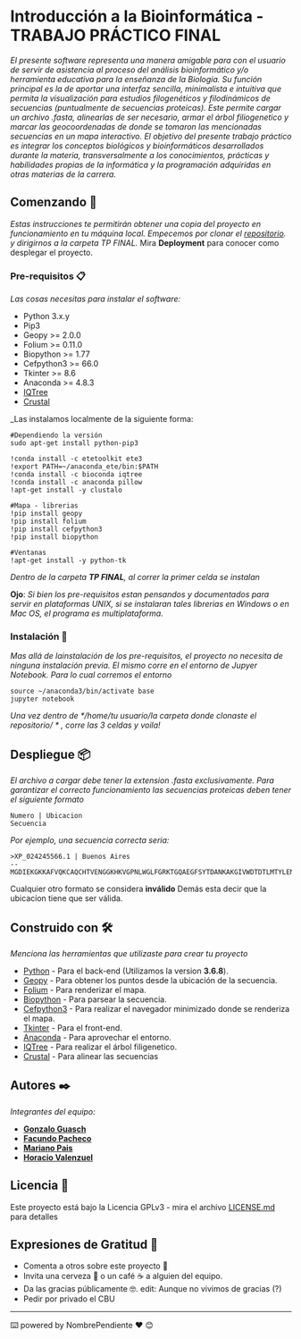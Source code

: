 # Introducción a la Bioinformática - TRABAJO PRÁCTICO FINAL
 
_El presente software representa una manera amigable para con el usuario de servir de asistencia al proceso del análisis bioinformático y/o herramienta educativa para la enseñanza de la Biología. Su función principal es la de aportar una interfaz sencilla, minimalista e intuitiva que permita  la visualización para estudios filogenéticos y filodinámicos de secuencias (puntualmente de secuencias proteicas). Este permite cargar un archivo .fasta, alinearlas de ser necesario, armar el árbol filiogenetico y marcar las geocoordenadas de donde se tomaron las mencionadas secuencias en un mapa interactivo. El objetivo del presente trabajo práctico es integrar los conceptos biológicos y bioinformáticos desarrollados durante la materia, transversalmente a los conocimientos, prácticas y habilidades propias de la informática y la programación adquiridas en otras materias de la carrera._

## Comenzando 🚀

_Estas instrucciones te permitirán obtener una copia del proyecto en funcionamiento en tu máquina local. Empecemos por clonar el [repositorio](https://github.com/pache0015/Bioinformatica-UNQ). y dirigirnos a la carpeta *TP FINAL*._ 
Mira **Deployment** para conocer como desplegar el proyecto.


### Pre-requisitos 📋

_Las *cosas* necesitas para instalar el software:_

- Python 3.x.y
- Pip3
- Geopy >= 2.0.0 
- Folium >= 0.11.0
- Biopython >= 1.77
- Cefpython3 >= 66.0
- Tkinter >= 8.6
- Anaconda >= 4.8.3
- [IQTree](https://www.iqtree.org/)
- [Crustal](http://www.clustal.org/omega/)


_Las instalamos localmente de la siguiente forma:

```
#Dependiendo la versión
sudo apt-get install python-pip3

!conda install -c etetoolkit ete3
!export PATH=~/anaconda_ete/bin:$PATH
!conda install -c bioconda iqtree
!conda install -c anaconda pillow
!apt-get install -y clustalo

#Mapa - librerias
!pip install geopy
!pip install folium
!pip install cefpython3
!pip install biopython

#Ventanas
!apt-get install -y python-tk

```

_Dentro de la carpeta **TP FINAL**, al correr la primer celda se instalan_ 

**Ojo**: _Si bien los pre-requisitos estan pensandos y documentados para servir en plataformas UNIX, si se instalaran tales librerias en Windows o en Mac OS, el programa es multiplataforma._


### Instalación 🔧

_Mas allá de lainstalación de los pre-requisitos, el proyecto no necesita de ninguna instalación previa. El mismo corre en el entorno de Jupyer Notebook. Para lo cual corremos el entorno_

```
source ~/anaconda3/bin/activate base
jupyter notebook
```

_Una vez dentro de */home/tu usuario/la carpeta donde clonaste el repositorio/ * , corre las 3 celdas y *voila*!_

## Despliegue 📦

_El archivo a cargar debe tener la extension .fasta exclusivamente. Para garantizar el correcto funcionamiento las secuencias proteicas deben tener el siguiente formato_

```
Numero | Ubicacion
Secuencia
```
_Por ejemplo, una secuencia correcta seria:_

```
>XP_024245566.1 | Buenos Aires
--MGDIEKGKKAFVQKCAQCHTVENGGKHKVGPNLWGLFGRKTGQAEGFSYTDANKAKGIVWDTDTLMTYLENPKKYIPGTKMIFAGIKKKGERADLIAYLKSATS-
```
Cualquier otro formato se considera **inválido**
Demás esta decir que la ubicacíon tiene que ser válida.


## Construido con 🛠️

_Menciona las herramientas que utilizaste para crear tu proyecto_

- [Python](https://www.python.org/) - Para el back-end (Utilizamos la version **3.6.8**).
- [Geopy](https://pypi.org/project/geopy/) - Para obtener los puntos desde la ubicación de la secuencia.
- [Folium](https://pypi.org/project/folium/) - Para renderizar el mapa.
- [Biopython](https://pypi.org/project/biopython/) - Para parsear la secuencia.
- [Cefpython3](https://pypi.org/project/cefpython3/) - Para realizar el navegador minimizado donde se renderiza el mapa.
- [Tkinter](https://docs.python.org/3/library/tkinter.html) - Para el front-end.
- [Anaconda](https://www.anaconda.com/) - Para aprovechar el entorno.
- [IQTree](https://www.iqtree.org/) - Para realizar el árbol filigenetico.
- [Crustal](http://www.clustal.org/omega/) - Para alinear las secuencias


## Autores ✒️

_Integrantes del equipo:_

* [**Gonzalo Guasch**](https://github.com/GonzaloGuasch)
* [**Facundo Pacheco**](https://github.com/pache0015)
* [**Mariano Pais**](https://github.com/PaisMariano)
* [**Horacio Valenzuel**](https://github.com/UnderABloodySky)


## Licencia 📄

Este proyecto está bajo la Licencia GPLv3 - mira el archivo [LICENSE.md](LICENSE.md) para detalles

## Expresiones de Gratitud 🎁

* Comenta a otros sobre este proyecto 📢
* Invita una cerveza 🍺 o un café ☕ a alguien del equipo. 
* Da las gracias públicamente 🤓. edit: Aunque no vivimos de gracias (?) 
* Pedir por privado el CBU



---
⌨️ powered by NombrePendiente ❤️ 😊
